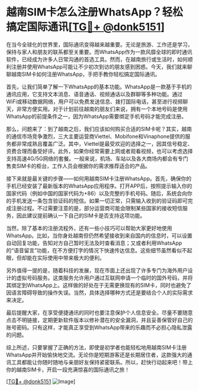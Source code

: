 # 越南SIM卡怎么注册WhatsApp？轻松搞定国际通讯[[TG💪+ @donk5151](https://t.me/s/donk5151)]

在当今全球化的世界里，国际通讯变得越来越重要。无论是旅游、工作还是学习，保持与家人和朋友的联系都至关重要。而WhatsApp作为一款风靡全球的即时通讯软件，已经成为许多人日常沟通的首选工具。然而，在越南旅行或生活时，如何顺利注册并使用WhatsApp可能让不少初次到访的朋友感到困惑。今天，我们就来聊聊越南SIM卡如何注册WhatsApp，手把手教你轻松搞定国际通讯。

首先，让我们简单了解一下WhatsApp的基本功能。WhatsApp是一款基于手机的通讯应用，它支持文本消息、语音通话、视频通话以及群聊等多种功能。通过WiFi或移动数据网络，用户可以免费发送信息、拨打国际电话，甚至进行视频聊天，非常方便实用。对于计划前往越南的朋友们来说，拥有一个本地号码是使用WhatsApp的前提条件之一，因为WhatsApp需要绑定手机号码才能完成注册。

那么，问题来了：到了越南之后，我们应该如何购买合适的SIM卡呢？其实，越南的通信市场竞争激烈，三大主要运营商Viettel、Mobifone和Vinaphone提供的服务都非常成熟且覆盖广泛。其中，Viettel是最受欢迎的选择之一，因其信号稳定、资费合理而备受好评。此外，如果你经常需要上网或者观看视频，也可以考虑选择支持高速4G/5G网络的套餐。一般来说，机场、车站以及各大商场内都会有专门售卖SIM卡的柜台，工作人员会根据你的需求推荐适合的产品。

接下来就是最关键的步骤——如何用越南SIM卡注册WhatsApp。首先，确保你的手机已经安装了最新版本的WhatsApp应用程序。打开APP后，按照提示输入你的国家代码（例如中国的国家代码为+86）以及完整的手机号码。随后，系统会向你的手机发送一条包含验证码的短信。如果一切正常，只需输入收到的验证码即可完成注册过程。不过需要注意的是，部分运营商可能会限制某些国家的接收短信服务，因此建议提前确认一下自己的SIM卡是否支持这项功能。

当然，除了基本的注册流程外，还有一些小技巧可以帮助大家更好地使用WhatsApp。比如，当你身处越南但仍然希望接收到来自国内的信息时，可以设置自动回复功能，告知对方自己暂时无法及时查看消息；又或者利用WhatsApp的“语音留言”功能，在不方便打字的情况下快速传达信息。这些细节虽然看似不起眼，但却能在实际使用中带来极大的便利。

另外值得一提的是，随着科技的发展，现在市面上还出现了许多专门为海外用户设计的虚拟号码服务。这类服务允许用户通过互联网申请一个临时的国外号码，并将其绑定到WhatsApp上。这样做的好处在于无需更换现有的SIM卡，同时也避免了因语言障碍导致的操作失误。当然，具体选择哪种方式还是要结合个人的实际需求来决定。

最后提醒大家，在享受便捷通讯的同时也要注意保护个人信息安全。尽量不要随意点击不明链接，定期更新软件版本以修补潜在的安全漏洞，并且妥善保管好自己的账号密码。只有这样，才能真正享受到WhatsApp带来的乐趣而不必担心隐私泄露的问题。

综上所述，只要掌握了正确的方法，即使是初学者也能轻松地用越南SIM卡注册WhatsApp并开始愉快地交流。无论你是短期游客还是长期居住者，这款强大的通讯工具都能让你随时随地与亲朋好友保持紧密联系。所以，赶快行动起来吧！带上你的越南SIM卡，开启一段充满惊喜的国际通讯之旅！

[[TG💪+ @donk5151](https://t.me/s/donk5151) ![Image](https://i.postimg.cc/rwNCRYN7/Snipaste-2025-04-30-17-27-05.png)]